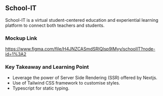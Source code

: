 ## School-IT

School-IT is a virtual student-centered education and experiential learning platform to connect both teachers and students.

### Mockup Link

https://www.figma.com/file/H4JNZCASmdSRIQlsp9IMyy/schoolIT?node-id=1%3A2

### Key Takeaway and Learning Point

-   Leverage the power of Server Side Rendering (SSR) offered by Nextjs.
-   Use of Tailwind CSS framework to customise styles.
-   Typescript for static typing.
